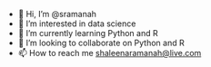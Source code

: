 - 👋 Hi, I’m @sramanah
- 👀 I’m interested in data science
- 🌱 I’m currently learning Python and R
- 💞️ I’m looking to collaborate on Python and R 
- 📫 How to reach me shaleenaramanah@live.com

<!---
sramanah/sramanah is a ✨ special ✨ repository because its `README.md` (this file) appears on your GitHub profile.
You can click the Preview link to take a look at your changes.
--->
